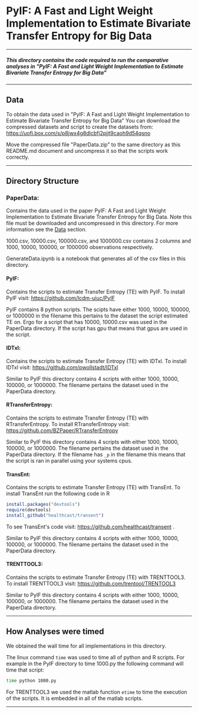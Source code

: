 # PyIF: A Fast and Light Weight Implementation to Estimate Bivariate Transfer Entropy for Big Data

---

##### This directory contains the code required to run the comparative analyses in "PyIF: A Fast and Light Weight Implementation to Estimate Bivariate Transfer Entropy for Big Data"

---

## Data


To obtain the data used in "PyIF: A Fast and Light Weight Implementation to Estimate Bivariate Transfer Entropy for Big Data" You can download the compressed datasets and script to create the datasets from: https://uofi.box.com/s/p8jwx4g8dlcbfj2pjjt9caoh9d54qsno

Move the compressed file "PaperData.zip" to the same directory as this README.md document and uncompress it so that the scripts work correctly.

---

## Directory Structure

### PaperData:
Contains the data used in the paper PyIF: A Fast and Light Weight Implementation to Estimate Bivariate Transfer Entropy for Big Data. Note this file must be downloaded and uncompressed in this directory. For more information see the [Data](#Data) section.

1000.csv, 10000.csv, 100000.csv, and 1000000.csv contains 2 columns and 1000, 10000, 100000, or 1000000 observations respectively.

GenerateData.ipynb is a notebook that generates all of the csv files in this directory.


#### PyIF:

Contains the scripts to estimate Transfer Entropy (TE) with PyIF.  To install PyIF visit: https://github.com/lcdm-uiuc/PyIF

PyIF contains 8 python scripts. The scipts have either 1000, 10000, 100000, or 1000000 in the filename this pertains to the dataset the script estimated TE on. Ergo for a script that has 10000, 10000.csv was used in the PaperData directory. If the script has gpu that means that gpus are used in the script.


#### IDTxl:

Contains the scripts to estimate Transfer Entropy (TE) with IDTxl. To install IDTxl visit: https://github.com/pwollstadt/IDTxl  

Similar to PyIF this directory contains 4 scripts with either 1000, 10000, 100000, or 1000000. The filename pertains the dataset used in the PaperData directory.


#### RTransferEntropy:
Contains the scripts to estimate Transfer Entropy (TE) with RTransferEntropy. To install RTransferEntropy visit: https://github.com/BZPaper/RTransferEntropy

Similar to PyIF this directory contains 4 scripts with either 1000, 10000, 100000, or 1000000. The filename pertains the dataset used in the PaperData directory. If the filename has `_p` in the filename this means that the script is ran in parallel using your systems cpus.

#### TransEnt:
Contains the scripts to estimate Transfer Entropy (TE) with TransEnt. To install TransEnt run the following code in R
```r
install.packages("devtools")
require(devtools)
install_github("healthcast/transent")
```
To see TransEnt's code visit: https://github.com/healthcast/transent .


Similar to PyIF this directory contains 4 scripts with either 1000, 10000, 100000, or 1000000. The filename pertains the dataset used in the PaperData directory.


#### TRENTTOOL3:
Contains the scripts to estimate Transfer Entropy (TE) with TRENTTOOL3. To install TRENTTOOL3 visit: https://github.com/trentool/TRENTOOL3

Similar to PyIF this directory contains 4 scripts with either 1000, 10000, 100000, or 1000000. The filename pertains the dataset used in the PaperData directory.

---

## How Analyses were timed

We obtained the wall time for all implementations in this directory.


The linux command `time` was used to time all of python and R scripts. For example in the PyIF directory to time 1000.py the following command will time that script:
```bash
time python 1000.py
```

For TRENTTOOL3 we used the matlab function `etime` to time the execution of the scripts. It is embedded in all of the matlab scripts.



---
